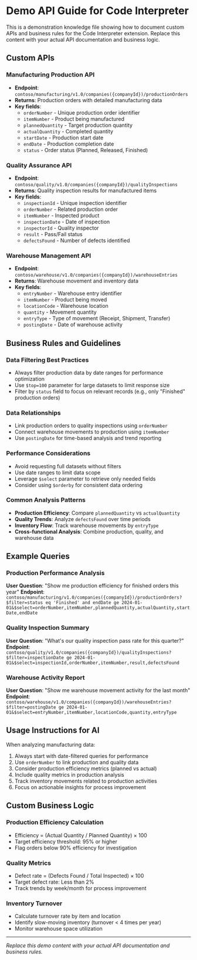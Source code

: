 # Demo API Guide for Code Interpreter

This is a demonstration knowledge file showing how to document custom APIs and business rules for the Code Interpreter extension. Replace this content with your actual API documentation and business logic.

## Custom APIs

### Manufacturing Production API
- **Endpoint**: `contoso/manufacturing/v1.0/companies({companyId})/productionOrders`
- **Returns**: Production orders with detailed manufacturing data
- **Key fields**: 
  - `orderNumber` - Unique production order identifier
  - `itemNumber` - Product being manufactured
  - `plannedQuantity` - Target production quantity
  - `actualQuantity` - Completed quantity
  - `startDate` - Production start date
  - `endDate` - Production completion date
  - `status` - Order status (Planned, Released, Finished)

### Quality Assurance API
- **Endpoint**: `contoso/quality/v1.0/companies({companyId})/qualityInspections`
- **Returns**: Quality inspection results for manufactured items
- **Key fields**:
  - `inspectionId` - Unique inspection identifier
  - `orderNumber` - Related production order
  - `itemNumber` - Inspected product
  - `inspectionDate` - Date of inspection
  - `inspectorId` - Quality inspector
  - `result` - Pass/Fail status
  - `defectsFound` - Number of defects identified

### Warehouse Management API
- **Endpoint**: `contoso/warehouse/v1.0/companies({companyId})/warehouseEntries`
- **Returns**: Warehouse movement and inventory data
- **Key fields**:
  - `entryNumber` - Warehouse entry identifier
  - `itemNumber` - Product being moved
  - `locationCode` - Warehouse location
  - `quantity` - Movement quantity
  - `entryType` - Type of movement (Receipt, Shipment, Transfer)
  - `postingDate` - Date of warehouse activity

## Business Rules and Guidelines

### Data Filtering Best Practices
- Always filter production data by date ranges for performance optimization
- Use `$top=100` parameter for large datasets to limit response size
- Filter by `status` field to focus on relevant records (e.g., only "Finished" production orders)

### Data Relationships
- Link production orders to quality inspections using `orderNumber`
- Connect warehouse movements to production using `itemNumber`
- Use `postingDate` for time-based analysis and trend reporting

### Performance Considerations
- Avoid requesting full datasets without filters
- Use date ranges to limit data scope
- Leverage `$select` parameter to retrieve only needed fields
- Consider using `$orderby` for consistent data ordering

### Common Analysis Patterns
- **Production Efficiency**: Compare `plannedQuantity` vs `actualQuantity`
- **Quality Trends**: Analyze `defectsFound` over time periods
- **Inventory Flow**: Track warehouse movements by `entryType`
- **Cross-functional Analysis**: Combine production, quality, and warehouse data

## Example Queries

### Production Performance Analysis
**User Question**: "Show me production efficiency for finished orders this year"
**Endpoint**: `contoso/manufacturing/v1.0/companies({companyId})/productionOrders?$filter=status eq 'Finished' and endDate ge 2024-01-01&$select=orderNumber,itemNumber,plannedQuantity,actualQuantity,startDate,endDate`

### Quality Inspection Summary
**User Question**: "What's our quality inspection pass rate for this quarter?"
**Endpoint**: `contoso/quality/v1.0/companies({companyId})/qualityInspections?$filter=inspectionDate ge 2024-01-01&$select=inspectionId,orderNumber,itemNumber,result,defectsFound`

### Warehouse Activity Report
**User Question**: "Show me warehouse movement activity for the last month"
**Endpoint**: `contoso/warehouse/v1.0/companies({companyId})/warehouseEntries?$filter=postingDate ge 2024-01-01&$select=entryNumber,itemNumber,locationCode,quantity,entryType`

## Usage Instructions for AI

When analyzing manufacturing data:
1. Always start with date-filtered queries for performance
2. Use `orderNumber` to link production and quality data
3. Consider production efficiency metrics (planned vs actual)
4. Include quality metrics in production analysis
5. Track inventory movements related to production activities
6. Focus on actionable insights for process improvement

## Custom Business Logic

### Production Efficiency Calculation
- Efficiency = (Actual Quantity / Planned Quantity) × 100
- Target efficiency threshold: 95% or higher
- Flag orders below 90% efficiency for investigation

### Quality Metrics
- Defect rate = (Defects Found / Total Inspected) × 100
- Target defect rate: Less than 2%
- Track trends by week/month for process improvement

### Inventory Turnover
- Calculate turnover rate by item and location
- Identify slow-moving inventory (turnover < 4 times per year)
- Monitor warehouse space utilization

---

*Replace this demo content with your actual API documentation and business rules.* 